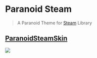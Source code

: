 # Paranoid Steam
> A Paranoid Theme for [Steam](https://store.steampowered.com) Library

## [ParanoidSteamSkin](https://github.com/HaiderAleS/ParanoidSteamSkin)

![](https://i.imgur.com/6rPk9f4.png)
